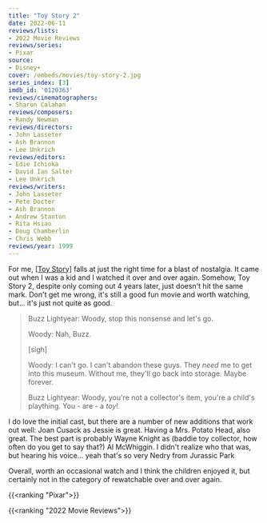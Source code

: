 ```yaml
---
title: "Toy Story 2"
date: 2022-06-11
reviews/lists:
- 2022 Movie Reviews
reviews/series:
- Pixar
source: 
- Disney+
cover: /embeds/movies/toy-story-2.jpg
series_index: [3]
imdb_id: '0120363'
reviews/cinematographers:
- Sharon Calahan
reviews/composers:
- Randy Newman
reviews/directors:
- John Lasseter
- Ash Brannon
- Lee Unkrich
reviews/editors:
- Edie Ichioka
- David Ian Salter
- Lee Unkrich
reviews/writers:
- John Lasseter
- Pete Docter
- Ash Brannon
- Andrew Stanton
- Rita Hsiao
- Doug Chamberlin
- Chris Webb
reviews/year: 1999
---
```

For me, [[Toy Story]]() falls at just the right time for a blast of nostalgia. It came out when I was a kid and I watched it over and over again. Somehow, Toy Story 2, despite only coming out 4 years later, just doesn't hit the same mark. Don't get me wrong, it's still a good fun movie and worth watching, but... it's just not quite as good. 

> Buzz Lightyear: Woody, stop this nonsense and let's go.
> 
> Woody: Nah, Buzz.
> 
> [sigh]
> 
> Woody: I can't go. I can't abandon these guys. They *need* me to get into this museum. Without me, they'll go back into storage. Maybe forever.
> 
> Buzz Lightyear: Woody, you're not a collector's item, you're a child's plaything. You - are - a *toy*! 

<!--more-->

I do love the initial cast, but there are a number of new additions that work out well: Joan Cusack as Jessie is great. Having a Mrs. Potato Head, also great. The best part is probably Wayne Knight as (baddie toy collector, how often do you get to say that?) Al McWhiggin. I didn't realize who that was, but hearing his voice... yeah that's so very Nedry from Jurassic Park

Overall, worth an occasional watch and I think the children enjoyed it, but certainly not in the category of rewatchable over and over again. 


{{<ranking "Pixar">}}

{{<ranking "2022 Movie Reviews">}}